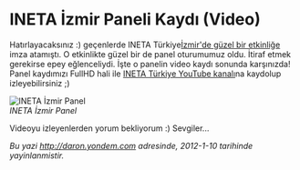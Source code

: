 # INETA İzmir Paneli Kaydı (Video) 

Hatırlayacaksınız :) geçenlerde INETA Türkiye[İzmir'de güzel bir
etkinliğe](http://daron.yondem.com/tr/post/INETA_Izmir_Etkinligi_Geldi_Gecti)
imza atamıştı. O etkinlikte güzel bir de panel oturumumuz oldu. İtiraf
etmek gerekirse epey eğlenceliydi. İşte o panelin video kaydı sonunda
karşınızda! Panel kaydımızı FullHD hali ile [INETA Türkiye YouTube
kanalı](http://www.youtube.com/watch?v=7NnUQwU1YfE&context=C362e4afADOEgsToPDskKbn2UG8cIJYs6e9QQKczzH)na
kaydolup izleyebilirsiniz ;)

![INETA İzmir
Panel](media/INETA_Izmir_Paneli_Video_Kaydi/ineta_izmir_panel.jpg)\
*INETA İzmir Panel*

Videoyu izleyenlerden yorum bekliyorum :) Sevgiler...


*Bu yazi http://daron.yondem.com adresinde, 2012-1-10 tarihinde yayinlanmistir.*